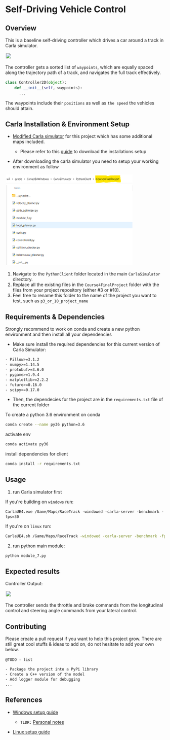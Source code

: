 # Self-Driving Vehicle Control

## Overview

This is a baseline self-driving controller which drives a car around a track in Carla simulator.

<img src="./doc/racetrack-waypoints.png" width="520" style="border:0px solid #FFFFFF; padding:1px; margin:1px"> 

The controller gets a sorted list of `waypoints`, which are equally spaced along the trajectory path of a track, and navigates the full track effectively.

```python
class Controller2D(object):
    def __init__(self, waypoints):
      ...
```

The waypoints include their `positions` as well as `the speed` the vehicles should attain.

## Carla Installation & Environment Setup

- [Modified Carla simulator](#) for this project which has some additional maps included.
  - Please refer to this [guide](https://github.com/diesimo-ai/self-driving-car-projects/tree/main/resources/customized-carla-simulator) to download the installations setup

- After downloading the carla simulator you need to setup your working environment as follow

<img src="..\p10-self-driving-car-motion-planner\doc\project-location.png" width="400" style="border:0px solid #FFFFFF; padding:1px; margin:1px"> 

1. Navigate to the `PythonClient` folder located in the main `CarlaSimulator` directory.
2. Replace all the existing files in the `Course4FinalProject` folder with the files from your project repository (either #3 or #10).
3. Feel free to rename this folder to the name of the project you want to test, such as `p3_or_10_project_name` 


## Requirements & Dependencies

Strongly recommend to work on conda and create a new python environment and then install all your dependencies

- Make sure install the required dependencies for this current version of Carla Simulator: 
 
```
- Pillow>=3.1.2
- numpy>=1.14.5
- protobuf>=3.6.0
- pygame>=1.9.4
- matplotlib>=2.2.2
- future>=0.16.0
- scipy>=0.17.0
```

- Then, the dependecies for the project are in the `requirements.txt` file of the current folder
  
To create a python 3.6 environment on conda

```sh
conda create --name py36 python=3.6
```

activate env

```sh
conda activate py36
```

install dependencies for client

```sh
conda install -r requirements.txt
```

## Usage

1. run Carla simulator first

If you're building on `windows` run: 

```batch
CarlaUE4.exe /Game/Maps/RaceTrack -windowed -carla-server -benchmark -fps=30
```
If you're on `linux` run: 

```bash
CarlaUE4.sh /Game/Maps/RaceTrack -windowed -carla-server -benchmark -fps=30
```

2. run python main module: 

```python 
python module_7.py
```

## Expected results

Controller Output:

<img src="./doc/controller-output.png" width="800" style="border:0px solid #FFFFFF; padding:1px; margin:1px"> 

The controller sends the throttle and brake commands from the longitudinal control and steering angle commands from your lateral control. 

## Contributing

Please create a pull request if you want to help this project grow. There are still great cool stuffs & ideas to add on, do not hesitate to add your own below.

`@TODO - list`

```
- Package the project into a PyPi library
- Create a C++ version of the model
- Add logger module for debugging 
...
```

## References

- [Windows setup guide](https://github.com/afondiel/Self-Driving-Cars-Specialization/blob/main/Course1-Introduction-to-Self-Driving-Cars/resources/carla-simulator-install/CARLA-Setup-Guide-_Windows-x64_.pdf)
  - `TLDR:` [Personal notes](https://github.com/afondiel/Self-Driving-Cars-Specialization/blob/main/Course1-Introduction-to-Self-Driving-Cars/resources/carla-simulator-install/carla-simulator-install-on-windows.md)

- [Linux setup guide](https://github.com/afondiel/Self-Driving-Cars-Specialization/blob/main/Course1-Introduction-to-Self-Driving-Cars/resources/carla-simulator-install/CARLA-Setup-Guide-Ubuntu.pdf) 


